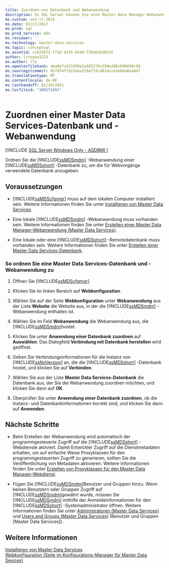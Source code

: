 ```yaml
---
title: Zuordnen von Datenbank und Webanwendung
description: In SQL Server können Sie eine Master Data Manager-Webanwendung mit einer Master Data Services-Datenbank verknüpfen, um die Datenbank anzugeben, die für Webvorgänge verwendet werden soll.
ms.custom: seo-lt-2019
ms.date: 03/17/2017
ms.prod: sql
ms.prod_service: mds
ms.reviewer: ''
ms.technology: master-data-services
ms.topic: conceptual
ms.assetid: ccb25672-f71d-4135-b548-f50eb45d8fa5
author: lrtoyou1223
ms.author: lle
ms.openlocfilehash: aba0e7a327d50e2a502270c590e200c690890c98
ms.sourcegitcommit: 917df4ffd22e4a229af7dc481dcce3ebba0aa4d7
ms.translationtype: MT
ms.contentlocale: de-DE
ms.lasthandoff: 02/10/2021
ms.locfileid: "100272491"
---
```

# <a name="associate-a-master-data-services-database-and-web-application"></a>Zuordnen einer Master Data Services-Datenbank und -Webanwendung

[!INCLUDE [SQL Server Windows Only - ASDBMI ](../../includes/applies-to-version/sql-windows-only-asdbmi.md)]

  Ordnen Sie die [!INCLUDE[ssMDSmdm](../../includes/ssmdsmdm-md.md)] -Webanwendung einer [!INCLUDE[ssMDSshort](../../includes/ssmdsshort-md.md)] -Datenbank zu, um die für Webvorgänge verwendete Datenbank anzugeben.  
  
## <a name="prerequisites"></a>Voraussetzungen  
  
-   [!INCLUDE[ssMDScfgmgr](../../includes/ssmdscfgmgr-md.md)] muss auf dem lokalen Computer installiert sein. Weitere Informationen finden Sie unter [Installieren von Master Data Services](../../master-data-services/install-windows/install-master-data-services.md).  
  
-   Eine lokale [!INCLUDE[ssMDSmdm](../../includes/ssmdsmdm-md.md)] -Webanwendung muss vorhanden sein. Weitere Informationen finden Sie unter [Erstellen einer Master Data Manager-Webanwendung &#40;Master Data Services&#41;](../../master-data-services/install-windows/create-a-master-data-manager-web-application-master-data-services.md).  
  
-   Eine lokale oder eine [!INCLUDE[ssMDSshort](../../includes/ssmdsshort-md.md)] -Remotedatenbank muss vorhanden sein. Weitere Informationen finden Sie unter [Erstellen einer Master Data Services-Datenbank](../../master-data-services/install-windows/create-a-master-data-services-database.md).  
  
### <a name="to-associate-a-master-data-services-database-and-web-application"></a>So ordnen Sie eine Master Data Services-Datenbank und -Webanwendung zu  
  
1.  Öffnen Sie [!INCLUDE[ssMDScfgmgr](../../includes/ssmdscfgmgr-md.md)].  
  
2.  Klicken Sie im linken Bereich auf **Webkonfiguration**.  
  
3.  Wählen Sie auf der Seite **Webkonfiguration** unter **Webanwendung** aus der Liste **Website** die Website aus, in der die [!INCLUDE[ssMDSmdm](../../includes/ssmdsmdm-md.md)] -Webanwendung enthalten ist.  
  
4.  Wählen Sie im Feld **Webanwendung** die Webanwendung aus, die [!INCLUDE[ssMDSmdm](../../includes/ssmdsmdm-md.md)]hostet.  
  
5.  Klicken Sie unter **Anwendung einer Datenbank zuordnen** auf **Auswählen**. Das Dialogfeld **Verbindung mit Datenbank herstellen** wird geöffnet.  
  
6.  Geben Sie Verbindungsinformationen für die Instanz von [!INCLUDE[ssNoVersion](../../includes/ssnoversion-md.md)] an, die die [!INCLUDE[ssMDSshort](../../includes/ssmdsshort-md.md)] -Datenbank hostet, und klicken Sie auf **Verbinden**.  
  
7.  Wählen Sie aus der Liste **Master Data Services-Datenbank** die Datenbank aus, der Sie die Webanwendung zuordnen möchten, und klicken Sie dann auf **OK**.  
  
8.  Überprüfen Sie unter **Anwendung einer Datenbank zuordnen**, ob die Instanz- und Datenbankinformationen korrekt sind, und klicken Sie dann auf **Anwenden**.  
  
## <a name="next-steps"></a>Nächste Schritte  
  
-   Beim Erstellen der Webanwendung wird automatisch der programmgesteuerte Zugriff auf die [!INCLUDE[ssMDSshort](../../includes/ssmdsshort-md.md)] -Webdienste aktiviert. Damit Entwickler Zugriff auf die Dienstmetadaten erhalten, um auf einfache Weise Proxyklassen für den programmgesteuerten Zugriff zu generieren, sollten Sie die Veröffentlichung von Metadaten aktivieren. Weitere Informationen finden Sie unter [Erstellen von Proxyklassen für den Master Data Manager-Webdienst](../../master-data-services/develop/create-master-data-manager-web-service-proxy-classes.md).  
  
-   Fügen Sie [!INCLUDE[ssMDSmdm](../../includes/ssmdsmdm-md.md)]Benutzer und Gruppen hinzu. Wenn keinen Benutzern oder Gruppen Zugriff auf [!INCLUDE[ssMDSmdm](../../includes/ssmdsmdm-md.md)]gewährt wurde, müssen Sie [!INCLUDE[ssMDSmdm](../../includes/ssmdsmdm-md.md)] mithilfe der Anmeldeinformationen für den [!INCLUDE[ssMDSshort](../../includes/ssmdsshort-md.md)] -Systemadministrator öffnen. Weitere Informationen finden Sie unter [Administratoren &#40;Master Data Services&#41;](../../master-data-services/administrators-master-data-services.md) und [Users and Groups &#40;Master Data Services&#41;](../../master-data-services/users-and-groups-master-data-services.md) (Benutzer und Gruppen [Master Data Services]).  
  
## <a name="see-also"></a>Weitere Informationen  
 [Installieren von Master Data Services](../../master-data-services/install-windows/install-master-data-services.md)   
 [Webkonfiguration &#40;Seite im Konfigurations-Manager für Master Data Sevices&#41;](../../master-data-services/web-configuration-page-master-data-services-configuration-manager.md)  
  
  
